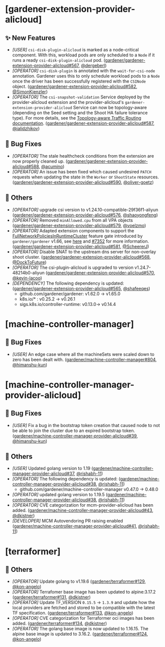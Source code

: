 # [gardener-extension-provider-alicloud]
## ✨ New Features
* *[USER]* `csi-disk-plugin-alicloud` is marked as a node-critical component. With this, workload pods are only scheduled to a `Node` if it runs a ready `csi-disk-plugin-alicloud` pod. ([gardener/gardener-extension-provider-alicloud#567](https://github.com/gardener/gardener-extension-provider-alicloud/pull/567), [@dergeberl](https://github.com/dergeberl))
* *[OPERATOR]* `csi-disk-plugin` is annotated with the `wait-for-csi-node` annotation. Gardener uses this to only schedule workload pods to a `Node` once the driver has been successfully registered with the `CSINode` object. ([gardener/gardener-extension-provider-alicloud#582](https://github.com/gardener/gardener-extension-provider-alicloud/pull/582), [@SimonKienzler](https://github.com/SimonKienzler))
* *[OPERATOR]* The `csi-snapshot-validation` Service deployed by the provider-alicloud extension and the provider-alicloud's `gardener-extension-provider-alicloud` Service can now be topology-aware (depending on the Seed setting and the Shoot HA failure tolerance type). For more details, see the [Topology-aware Traffic Routing documentation](https://github.com/gardener/gardener/blob/v1.66.0/docs/usage/topology_aware_routing.md). ([gardener/gardener-extension-provider-alicloud#587](https://github.com/gardener/gardener-extension-provider-alicloud/pull/587), [@ialidzhikov](https://github.com/ialidzhikov))
## 🐛 Bug Fixes
* *[OPERATOR]* The stale healthcheck conditions from the extension are now properly cleaned up. ([gardener/gardener-extension-provider-alicloud#588](https://github.com/gardener/gardener-extension-provider-alicloud/pull/588), [@acumino](https://github.com/acumino))
* *[OPERATOR]* An issue has been fixed which caused undesired `PATCH` requests when updating the state in the `Worker` or `ShootState` resources. ([gardener/gardener-extension-provider-alicloud#590](https://github.com/gardener/gardener-extension-provider-alicloud/pull/590), [@oliver-goetz](https://github.com/oliver-goetz))
## 🏃 Others
* *[OPERATOR]* upgrade csi version to v1.24.10-compatible-29f36f1-aliyun ([gardener/gardener-extension-provider-alicloud#576](https://github.com/gardener/gardener-extension-provider-alicloud/pull/576), [@shaoyongfeng](https://github.com/shaoyongfeng))
* *[OPERATOR]* Removed `minAllowed.cpu` from all VPA objects ([gardener/gardener-extension-provider-alicloud#579](https://github.com/gardener/gardener-extension-provider-alicloud/pull/579), [@voelzmo](https://github.com/voelzmo))
* *[OPERATOR]* Adapted extension components to support the [FullNetworkPoliciesInRuntimeCluster](https://github.com/gardener/gardener/blob/master/docs/deployment/feature_gates.md#list-of-feature-gates) feature gate introduced by `gardener/gardener` v1.66, see [here](https://github.com/gardener/gardener/blob/master/docs/concepts/resource-manager.md#networkpolicy-controller) and [#7352](https://github.com/gardener/gardener/pull/7589) for more information. ([gardener/gardener-extension-provider-alicloud#581](https://github.com/gardener/gardener-extension-provider-alicloud/pull/581), [@ScheererJ](https://github.com/ScheererJ))
* *[OPERATOR]* Disable SNAT to the upstream dns server for non-overlay shoot cluster. ([gardener/gardener-extension-provider-alicloud#568](https://github.com/gardener/gardener-extension-provider-alicloud/pull/568), [@DockToFuture](https://github.com/DockToFuture))
* *[OPERATOR]* The csi-plugin-alicloud is upgraded to version v1.24.7-48214b0-aliyun ([gardener/gardener-extension-provider-alicloud#570](https://github.com/gardener/gardener-extension-provider-alicloud/pull/570), [@kevin-lacoo](https://github.com/kevin-lacoo))
* *[DEPENDENCY]* The following dependency is updated: ([gardener/gardener-extension-provider-alicloud#565](https://github.com/gardener/gardener-extension-provider-alicloud/pull/565), [@shafeeqes](https://github.com/shafeeqes))
  * github.com/gardener/gardener: v1.62.0 -> v1.65.0
  * k8s.io/* : v0.25.2 -> v0.26.1
  * sigs.k8s.io/controller-runtime: v0.13.0-> v0.14.4
# [machine-controller-manager]
## 🐛 Bug Fixes
* *[USER]* An edge case where all the machineSets were scaled down to zero has been dealt with. ([gardener/machine-controller-manager#804](https://github.com/gardener/machine-controller-manager/pull/804), [@himanshu-kun](https://github.com/himanshu-kun))
# [machine-controller-manager-provider-alicloud]
## 🐛 Bug Fixes
* *[USER]* Fix a bug in the bootstrap token creation that caused node to not be able to join the cluster due to an expired bootstrap token. ([gardener/machine-controller-manager-provider-alicloud#39](https://github.com/gardener/machine-controller-manager-provider-alicloud/pull/39), [@himanshu-kun](https://github.com/himanshu-kun))
## 🏃 Others
* *[USER]* Updated golang version to 1.19 ([gardener/machine-controller-manager-provider-alicloud#37](https://github.com/gardener/machine-controller-manager-provider-alicloud/pull/37), [@rishabh-11](https://github.com/rishabh-11))
* *[OPERATOR]* The following dependency is updated: ([gardener/machine-controller-manager-provider-alicloud#38](https://github.com/gardener/machine-controller-manager-provider-alicloud/pull/38), [@rishabh-11](https://github.com/rishabh-11))
  * github.com/gardener/machine-controller-manager v0.47.0 -> 0.48.0
* *[OPERATOR]* updated golang version to 1.19.5 ([gardener/machine-controller-manager-provider-alicloud#38](https://github.com/gardener/machine-controller-manager-provider-alicloud/pull/38), [@rishabh-11](https://github.com/rishabh-11))
* *[OPERATOR]* CVE categorization for mcm-provider-alicloud has been added. ([gardener/machine-controller-manager-provider-alicloud#43](https://github.com/gardener/machine-controller-manager-provider-alicloud/pull/43), [@dkistner](https://github.com/dkistner))
* *[DEVELOPER]* MCM Autovendoring PR raising enabled ([gardener/machine-controller-manager-provider-alicloud#41](https://github.com/gardener/machine-controller-manager-provider-alicloud/pull/41), [@rishabh-11](https://github.com/rishabh-11))
# [terraformer]
## 🏃 Others
* *[OPERATOR]* Update golang to v1.19.6 ([gardener/terraformer#129](https://github.com/gardener/terraformer/pull/129), [@kon-angelo](https://github.com/kon-angelo))
* *[OPERATOR]* Terrafomer base image has been updated to alpine:3.17.2 ([gardener/terraformer#131](https://github.com/gardener/terraformer/pull/131), [@dkistner](https://github.com/dkistner))
* *[OPERATOR]* Update TF_VERSION `0.15.5` -> `1.3.9` and update how the local providers are fetched and stored to be compatible with the latest TF specification. ([gardener/terraformer#133](https://github.com/gardener/terraformer/pull/133), [@kon-angelo](https://github.com/kon-angelo))
* *[OPERATOR]* CVE categorization for Terraformer oci images has been added. ([gardener/terraformer#134](https://github.com/gardener/terraformer/pull/134), [@dkistner](https://github.com/dkistner))
* *[OPERATOR]* The golang base image is now updated to 1.16.15. The alpine base image is updated to 3.16.2. ([gardener/terraformer#124](https://github.com/gardener/terraformer/pull/124), [@kon-angelo](https://github.com/kon-angelo))